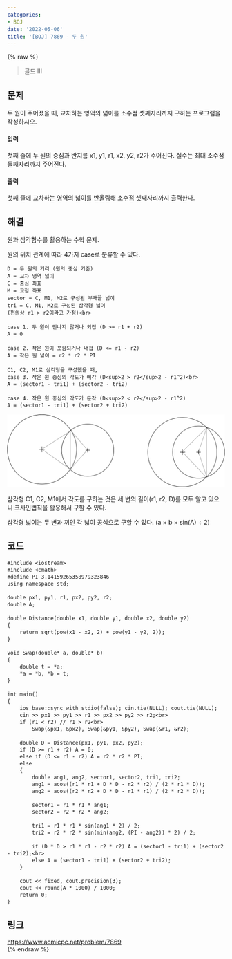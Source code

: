 ```yaml
---
categories:
- BOJ
date: '2022-05-06'
title: '[BOJ] 7869 - 두 원'
---
```


{% raw %}
> 골드 III<br>

## 문제
두 원이 주어졌을 때, 교차하는 영역의 넓이를 소수점 셋째자리까지 구하는 프로그램을 작성하시오.

#### 입력
첫째 줄에 두 원의 중심과 반지름 x1, y1, r1, x2, y2, r2가 주어진다. 실수는 최대 소수점 둘째자리까지 주어진다.

#### 출력
첫째 줄에 교차하는 영역의 넓이를 반올림해 소수점 셋째자리까지 출력한다.

## 해결
원과 삼각함수를 활용하는 수학 문제.

원의 위치 관계에 따라 4가지 case로 분류할 수 있다.
```
D = 두 원의 거리 (원의 중심 기준)
A = 교차 영역 넓이
C = 중심 좌표
M = 교점 좌표
sector = C, M1, M2로 구성된 부채꼴 넓이
tri = C, M1, M2로 구성된 삼각형 넓이
(편의상 r1 > r2이라고 가정)<br>

case 1. 두 원이 만나지 않거나 외접 (D >= r1 + r2)
A = 0

case 2. 작은 원이 포함되거나 내접 (D <= r1 - r2)
A = 작은 원 넓이 = r2 * r2 * PI

C1, C2, M1로 삼각형을 구성했을 때,
case 3. 작은 원 중심의 각도가 예각 (D<sup>2 > r2</sup>2 - r1^2)<br>
A = (sector1 - tri1) + (sector2 - tri2)

case 4. 작은 원 중심의 각도가 둔각 (D<sup>2 < r2</sup>2 - r1^2)
A = (sector1 - tri1) + (sector2 + tri2)
```

![](images/7869-두원.png "")

삼각형 C1, C2, M1에서 각도를 구하는 것은 세 변의 길이(r1, r2, D)를 모두 알고 있으니 코사인법칙을 활용해서 구할 수 있다.

삼각형 넓이는 두 변과 끼인 각 넓이 공식으로 구할 수 있다. (a × b × sin(A) ÷ 2)

## 코드
```
#include <iostream>
#include <cmath>
#define PI 3.14159265358979323846
using namespace std;

double px1, py1, r1, px2, py2, r2;
double A;

double Distance(double x1, double y1, double x2, double y2)
{
	return sqrt(pow(x1 - x2, 2) + pow(y1 - y2, 2));
}

void Swap(double* a, double* b)
{
	double t = *a;
	*a = *b, *b = t;
}

int main()
{
	ios_base::sync_with_stdio(false); cin.tie(NULL); cout.tie(NULL);
	cin >> px1 >> py1 >> r1 >> px2 >> py2 >> r2;<br>
	if (r1 < r2) // r1 > r2<br>
		Swap(&px1, &px2), Swap(&py1, &py2), Swap(&r1, &r2);

	double D = Distance(px1, py1, px2, py2);
	if (D >= r1 + r2) A = 0;
	else if (D <= r1 - r2) A = r2 * r2 * PI;
	else
	{
		double ang1, ang2, sector1, sector2, tri1, tri2;
		ang1 = acos((r1 * r1 + D * D - r2 * r2) / (2 * r1 * D));
		ang2 = acos((r2 * r2 + D * D - r1 * r1) / (2 * r2 * D));

		sector1 = r1 * r1 * ang1;
		sector2 = r2 * r2 * ang2;
		
		tri1 = r1 * r1 * sin(ang1 * 2) / 2;
		tri2 = r2 * r2 * sin(min(ang2, (PI - ang2)) * 2) / 2;

		if (D * D > r1 * r1 - r2 * r2) A = (sector1 - tri1) + (sector2 - tri2);<br>
		else A = (sector1 - tri1) + (sector2 + tri2);
	}

	cout << fixed, cout.precision(3);
	cout << round(A * 1000) / 1000;
	return 0;
}
```

## 링크
https://www.acmicpc.net/problem/7869<br>
{% endraw %}